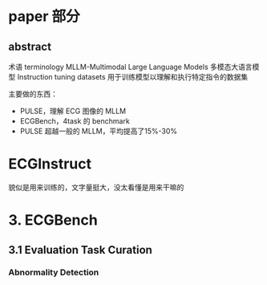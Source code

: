 # paper 部分
## abstract
术语 terminology
MLLM-Multimodal Large Language Models 多模态大语言模型
Instruction tuning datasets 用于训练模型以理解和执行特定指令的数据集

主要做的东西：
- PULSE，理解 ECG 图像的 MLLM
- ECGBench，4task 的 benchmark
- PULSE 超越一般的 MLLM，平均提高了15%-30%
# ECGInstruct
貌似是用来训练的，文字量挺大，没太看懂是用来干嘛的
# 3. ECGBench
## 3.1 Evaluation Task Curation
### Abnormality Detection

